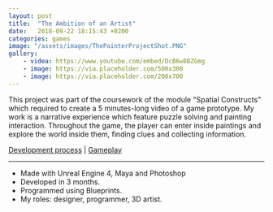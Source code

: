 ```yaml
---
layout: post
title:  "The Ambition of an Artist"
date:   2018-09-22 18:15:43 +0200
categories: games
image: "/assets/images/ThePainterProjectShot.PNG"
gallery: 
    - videa: https://www.youtube.com/embed/DcB6w8BZGmg
    - image: https://via.placeholder.com/500x300
    - image: https://via.placeholder.com/200x700
---
```


This project was part of the coursework of the module "Spatial Constructs" which required to create a 5 minutes-long video of a game prototype. My work is a narrative experience which feature puzzle solving and painting interaction. Throughout the game, the player can enter inside paintings and explore the world inside them, finding clues and collecting information.  

[Development process](https://drive.google.com/open?id=1JhC_emaToITar2NnVxOH4VNfcK7GaOax) |
[Gameplay](https://www.youtube.com/embed/DcB6w8BZGmg)

----

- Made with Unreal Engine 4, Maya and Photoshop
- Developed in 3 months.
- Programmed using Blueprints.
- My roles: designer, programmer, 3D artist.
